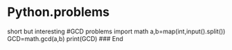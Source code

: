 # Python.problems
short but interesting
    #GCD problems
import math
a,b=map(int,input().split())
GCD=math.gcd(a,b)
print(GCD) ### End
